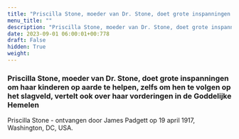 ```yaml
---
title: "Priscilla Stone, moeder van Dr. Stone, doet grote inspanningen om haar kinderen op aarde te helpen, zelfs om hen te volgen op het slagveld, vertelt ook over haar vorderingen in de Goddelijke Hemelen"
menu_title: ""
description: "Priscilla Stone, moeder van Dr. Stone, doet grote inspanningen om haar kinderen op aarde te helpen, zelfs om hen te volgen op het slagveld, vertelt ook over haar vorderingen in de Goddelijke Hemelen"
date: 2023-09-01 06:00:01+00:778
draft: False
hidden: True
weight:
---
```

### Priscilla Stone, moeder van Dr. Stone, doet grote inspanningen om haar kinderen op aarde te helpen, zelfs om hen te volgen op het slagveld, vertelt ook over haar vorderingen in de Goddelijke Hemelen

Priscilla Stone - ontvangen door James Padgett op 19 april 1917, Washington, DC, USA.
